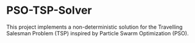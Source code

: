 # PSO-TSP-Solver
This project implements a non-deterministic solution for the Travelling Salesman Problem (TSP) inspired by Particle Swarm Optimization (PSO).
